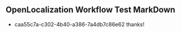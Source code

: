 ## OpenLocalization Workflow Test MarkDown
* caa55c7a-c302-4b40-a386-7a4db7c86e62 thanks!

<!--HONumber=Jul16_HO5-->


